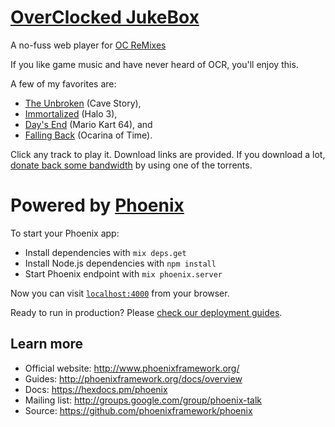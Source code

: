 # [OverClocked JukeBox](http://ocjb.pw)

A no-fuss web player for [OC ReMixes](ocremix.org)

If you like game music and have never heard of OCR, you'll enjoy this.

A few of my favorites are:

* [The Unbroken](http://ocjb.pw/#track-2363) (Cave Story),
* [Immortalized](http://ocjb.pw/#track-2213) (Halo 3),
* [Day's End](http://ocjb.pw/#track-1706) (Mario Kart 64), and
* [Falling Back](http://ocjb.pw/#track-1435) (Ocarina of Time).

Click any track to play it. Download links are provided. If you download a lot, [donate back some bandwidth](http://ocremix.org/torrents) by using one of the torrents.

# Powered by [Phoenix](http://www.phoenixframework.org/)

To start your Phoenix app:

  * Install dependencies with `mix deps.get`
  * Install Node.js dependencies with `npm install`
  * Start Phoenix endpoint with `mix phoenix.server`

Now you can visit [`localhost:4000`](http://localhost:4000) from your browser.

Ready to run in production? Please [check our deployment guides](http://www.phoenixframework.org/docs/deployment).

## Learn more

  * Official website: http://www.phoenixframework.org/
  * Guides: http://phoenixframework.org/docs/overview
  * Docs: https://hexdocs.pm/phoenix
  * Mailing list: http://groups.google.com/group/phoenix-talk
  * Source: https://github.com/phoenixframework/phoenix
